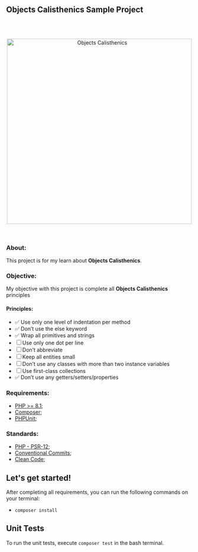 ## Objects Calisthenics Sample Project
<br><br><p align="center"><a target="_blank"><img src="https://static.imasters.com.br/wp-content/uploads/2018/08/08114212/CASLLISSS.jpg" width="500" alt="Objects Calisthenics"></a></p><br>

### About:
This project is for my learn about **Objects Calisthenics**.

### Objective:
My objective with this project is complete all **Objects Calisthenics** principles 

#### Principles:  
  - ✅ Use only one level of indentation per method
  - ✅ Don’t use the else keyword
  - ✅ Wrap all primitives and strings
  - ☐ Use only one dot per line
  - ☐ Don’t abbreviate
  - ☐ Keep all entities small
  - ☐ Don’t use any classes with more than two instance variables
  - ☐ Use first-class collections
  - ✅ Don’t use any getters/setters/properties

[//]: # ( ✅ ☐ )
### Requirements:

- [PHP >= 8.1](https://www.php.net/);
- [Composer](https://getcomposer.org/download/);
- [PHPUnit](https://phpunit.de/manual/6.5/en/installation.html);

### Standards:

- [PHP - PSR-12](https://www.php-fig.org/psr/psr-12/);
- [Conventional Commits](https://www.conventionalcommits.org/);
- [Clean Code](https://turinha-static.pkds.it/store/pdf/clean-code.pdf);

## Let's get started!

After completing all requirements, you can run the following commands on your terminal:

- `composer install`


## Unit Tests

To run the unit tests, execute `composer test` in the bash terminal.
